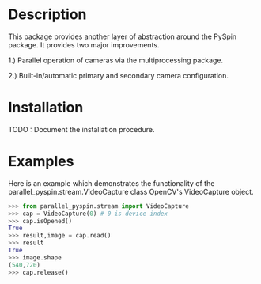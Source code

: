 # Description #
This package provides another layer of abstraction around the PySpin package. It provides two major improvements.

1.) Parallel operation of cameras via the multiprocessing package.

2.) Built-in/automatic primary and secondary camera configuration.

# Installation #
TODO : Document the installation procedure.

# Examples #

Here is an example which demonstrates the functionality of the parallel_pyspin.stream.VideoCapture class  OpenCV's VideoCapture object.

```python
>>> from parallel_pyspin.stream import VideoCapture
>>> cap = VideoCapture(0) # 0 is device index
>>> cap.isOpened()
True
>>> result,image = cap.read()
>>> result
True
>>> image.shape
(540,720)
>>> cap.release()
```
